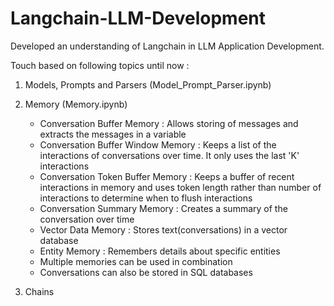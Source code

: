 # Langchain-LLM-Development

Developed an understanding of Langchain in LLM Application Development.

Touch based on following topics until now :

1. Models, Prompts and Parsers (Model_Prompt_Parser.ipynb)
   
2. Memory (Memory.ipynb)
   - Conversation Buffer Memory            : Allows storing of messages and extracts the messages in a variable
   - Conversation Buffer Window Memory     : Keeps a list of the interactions of conversations over time. It only uses the last 'K' interactions
   - Conversation Token Buffer Memory      : Keeps a buffer of recent interactions in memory and uses token length rather than number of interactions to determine when to flush interactions
   - Conversation Summary Memory           : Creates a summary of the conversation over time
   - Vector Data Memory                    : Stores text(conversations) in a vector database
   - Entity Memory                         : Remembers details about specific entities
   - Multiple memories can be used in combination
   - Conversations can also be stored in SQL databases
     
3. Chains
